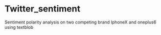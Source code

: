 # Twitter_sentiment
Sentiment polarity analysis on two competing brand IphoneX and oneplus6 using textblob
